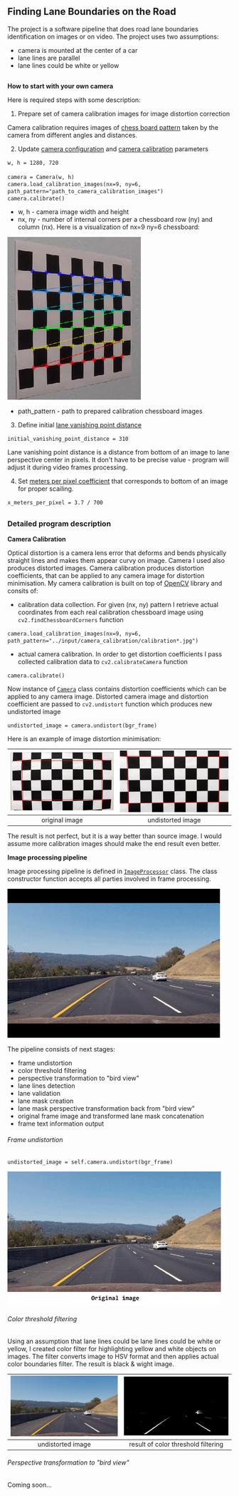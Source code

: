 ## Finding Lane Boundaries on the Road

The project is a software pipeline that does road lane boundaries identification on images or on video. The project uses two assumptions:
- camera is mounted at the center of a car
- lane lines are parallel
- lane lines could be white or yellow

##

**How to start with your own camera**

[//]: # (Image References)

[img_corners]: ./images/corners.png "Internal corners nx=9, ny=6"
[img_chessboard_distorted]: ./images/chessboard_distorted.png "Barrel distortion example"
[img_chessboard_undistorted]: ./images/chessboard_undistorted.png "Image undistortion example"
[gif_pipeline_visualisation]: ./images/pipeline.gif "Pipeline visualisation"
[gif_road_image_undistortion]: ./images/road_image_undistortion.gif "Road image undistortion"
[img_undistorted_image]: ./images/001_undistorted_image.png "Undistorted road image"
[img_bw_image_filtered]: ./images/002_bw_image_filtered.png "Undistorted road image"

Here is required steps with some description:

1. Prepare set of camera calibration images for image distortion correction

Camera calibration requires images of [chess board pattern](images/pattern.png) taken by the camera from different angles and distances. 

2. Update [camera configuration](https://github.com/wakeful-sun/lane-finder/blob/105d35d85a5edc6c61776560e8a3858a6aa0f6e2/code/main.py#L35) and [camera calibration](https://github.com/wakeful-sun/lane-finder/blob/105d35d85a5edc6c61776560e8a3858a6aa0f6e2/code/main.py#L38) parameters

```
w, h = 1280, 720

camera = Camera(w, h)
camera.load_calibration_images(nx=9, ny=6, path_pattern="path_to_camera_calibration_images")
camera.calibrate()
```

- w, h - camera image width and height
- nx, ny - number of internal corners per a chessboard row (ny) and column (nx). Here is a visualization of nx=9 ny=6 chessboard:

![alt text][img_corners]

- path_pattern - path to prepared calibration chessboard images

3. Define initial [lane vanishing point distance](https://github.com/wakeful-sun/lane-finder/blob/105d35d85a5edc6c61776560e8a3858a6aa0f6e2/code/main.py#L25)

```
initial_vanishing_point_distance = 310
```

Lane vanishing point distance is a distance from bottom of an image to lane perspective center in pixels. 
It don't have to be precise value - program will adjust it during video frames processing.

4. Set [meters per pixel coefficient](https://github.com/wakeful-sun/lane-finder/blob/105d35d85a5edc6c61776560e8a3858a6aa0f6e2/code/main.py#L26) that corresponds to bottom of an image for proper scailing.

```
x_meters_per_pixel = 3.7 / 700
```

##
### Detailed program description 

**Camera Calibration**

Optical distortion is a camera lens error that deforms and bends physically straight lines and makes them appear curvy on image. 
Camera I used also produces distorted images. Camera calibration produces distortion coefficients, that can be applied to any camera image for distortion minimisation. My camera calibration is built on top of [OpenCV](https://docs.opencv.org/3.3.1/dc/dbb/tutorial_py_calibration.html) library and consits of:

- calibration data collection. For given (nx, ny) pattern I retrieve actual coordinates from each real calibration chessboard image using `cv2.findChessboardCorners` function
```
camera.load_calibration_images(nx=9, ny=6, path_pattern="../input/camera_calibration/calibration*.jpg")
```
- actual camera calibration. In order to get distortion coefficients I pass collected calibration data to `cv2.calibrateCamera` function
```
camera.calibrate()
```

Now instance of [`Camera`](https://github.com/wakeful-sun/lane-finder/blob/master/code/camera.py) class contains distortion coefficients which can be applied to any camera image. Distorted camera image and distortion coefficient are passed to `cv2.undistort` function which produces new undistorted image
```
undistorted_image = camera.undistort(bgr_frame)
```
Here is an example of image distortion minimisation:

|![alt text][img_chessboard_distorted] |![alt text][img_chessboard_undistorted]|
|:---:|:---:|
| original image | undistorted image | 

The result is not perfect, but it is a way better than source image. I would assume more calibration images should make the end result even better.

**Image processing pipeline**

Image processing pipeline is defined in [`ImageProcessor`](https://github.com/wakeful-sun/lane-finder/blob/master/code/image_processor.py) class. The class constructor function accepts all parties involved in frame processing.

![alt text][gif_pipeline_visualisation]

The pipeline consists of next stages:
- frame undistortion
- color threshold filtering
- perspective transformation to "bird view"
- lane lines detection
- lane validation
- lane mask creation
- lane mask perspective transformation back from "bird view"
- original frame image and transformed lane mask concatenation
- frame text information output

<h6>Frame undistortion</h6>

```
undistorted_image = self.camera.undistort(bgr_frame)
```

![alt text][gif_road_image_undistortion]

<h6>Color threshold filtering</h6>
Using an assumption that lane lines could be lane lines could be white or yellow, I created color filter for highlighting yellow and white objects on images. The filter converts image to HSV format and then applies actual color boundaries filter. The result is black & wight image.

|<img src="./images/001_undistorted_image.png" alt="Undistorted road image" width="400px">|<img src="./images/002_bw_image_filtered.png" alt="Color threshold" width="400px">|
|:---:|:---:|
| undistorted image | result of color threshold filtering |

<h6>Perspective transformation to "bird view"</h6>
Coming soon...